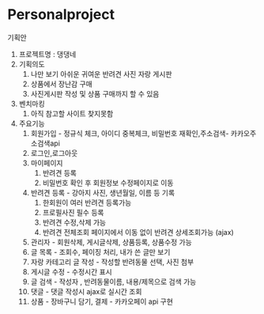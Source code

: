 # Personalproject
기획안

1. 프로젝트명 : 댕댕네
2. 기획의도
   1. 나만 보기 아쉬운 귀여운 반려견 사진 자랑 게시판
   2. 상품에서 장난감 구매
   3. 사진게시판 작성 및 상품 구매까지 할 수 있음
3. 벤치마킹
   1. 아직 참고할 사이트 찾지못함
4. 주요기능
   1. 회원가입 - 정규식 체크, 아이디 중복체크, 비밀번호 재확인,주소검색- 카카오주소검색api
   2. 로그인,로그아웃 
   3. 마이페이지
       1. 반려견 등록
       2. 비밀번호 확인 후 회원정보 수정페이지로 이동
   4. 반려견 등록 - 강아지 사진, 생년월일, 이름 등 기록
      1. 한회원이 여러 반려견 등록가능
      2. 프로필사진 필수 등록
      3. 반려견 수정,삭제 가능
      4. 반려견 전체조회 페이지에서 이동 없이 반려견 상세조회가능 (ajax)
   5. 관리자 - 회원삭제, 게시글삭제, 상품등록, 상품수정 가능
   6. 글 목록 - 조회수, 페이징 처리, 내가 쓴 글만 보기
   7. 자랑 카테고리 글 작성 - 작성할 반려동물 선택, 사진 첨부
   8. 게시글 수정 - 수정시간 표시
   9. 글 검색 - 작성자 , 반려동물이름, 내용/제목으로 검색 가능
   10. 댓글 - 댓글 작성시 ajax로 실시간 조회
   11. 상품 - 장바구니 담기, 결제 - 카카오페이 api 구현
  
